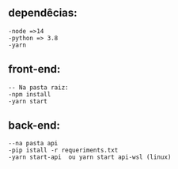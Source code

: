 ## dependêcias:
```
-node =>14
-python => 3.8
-yarn
```
## front-end:
```
-- Na pasta raiz:
-npm install
-yarn start
```
## back-end:
```
--na pasta api
-pip istall -r requeriments.txt
-yarn start-api  ou yarn start api-wsl (linux)
```

